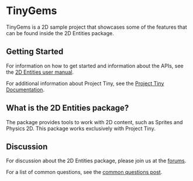 # TinyGems

TinyGems is a 2D sample project that showcases some of the features that can be found inside the 2D Entities package.

## Getting Started

For information on how to get started and information about the APIs, see the [2D Entities user manual](https://docs.unity3d.com/Packages/com.unity.2d.entities@latest).

For additional information about Project Tiny, see the [Project Tiny Documentation](https://docs.google.com/document/d/1A8hen2hLFY5FLkC5gd3JP2Z-IpHfnAX-CpYLK3aOdwA).

## What is the 2D Entities package?

The package provides tools to work with 2D content, such as Sprites and Physics 2D. This package works exclusively with Project Tiny.

## Discussion

For discussion about the 2D Entities package, please join us at the [forums](https://forum.unity.com/threads/first-batch-of-2d-features-for-project-tiny-is-now-available.830652/). 

For a list of common questions, see the [common questions post](https://forum.unity.com/threads/first-batch-of-2d-features-for-project-tiny-is-now-available.830652/#post-5556979).